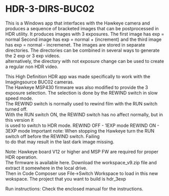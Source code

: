 # HDR-3-DIRS-BUC02  
This is a Windows app that interfaces with the Hawkeye camera and
produces a sequence of bracketed images that can be postprocessed in
HDR utility.
It produces images with 3 exposures. The first image has exp = normal Second image has exp = normal + (increment)
and the third image has exp = normal - incremenet. The images are stored in 
separate directories. The directories can be combined in several ways to generate the 2 exp or 3 exp videos.  
alternatively, the directory with not exposure change can be used to create a regular non HDR video.  

This High Definition HDR app was made specifically to work with the Imagingsource BUC02 cameras.  
The Hawkeye MSP430 firmware was also modified to provide the 3 exposure selection.
The selection is done by the REWIND switch in slow speed mode.  
The REWIND switch is normally used to rewind film with the RUN switch turned off.  
With the RUN switch ON, the REWIND switch has no affect normally, but in this version it  
is used to switch to HDR mode.
REWIND OFF - 1EXP mode
REWIND ON - 3EXP mode
Important note: When stopping the Hawkeye turn the RUN switch off before the REWIND switch. Failing  
to do that may result in the last dark image missing.

Note: Hawkeye board V12 or higher and MSP FW are required for proper HDR operation.  
The firmware is available here. Download the workspace_v9.zip file and extract it somewhere in the local drive.  
Then in Code Composer use File->Switch Workspace to load in this new wokspace. The project that you want to build is
hdr_3exp

Run instructions:
Check the enclosed manual for the instructions.
